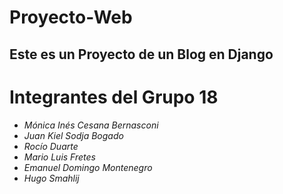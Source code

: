 # Proyecto-Web

## Este es un Proyecto de un Blog en Django

# Integrantes del Grupo 18

- *Mónica Inés Cesana Bernasconi*
- *Juan Kiel Sodja Bogado*
- *Rocío Duarte*
- *Mario Luis Fretes*
- *Emanuel Domingo Montenegro*
- *Hugo Smahlij*
